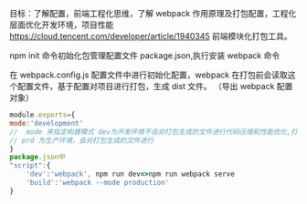 目标：了解配置，前端工程化思维，了解 webpack 作用原理及打包配置，工程化层面优化开发环境，项目性能
https://cloud.tencent.com/developer/article/1940345
前端模块化打包工具。

<!-- 安装 -->

npm init 命令初始化包管理配置文件 package.json,执行安装 webpack 命令

<!-- 配置 -->

在 webpack.config.js 配置文件中进行初始化配置，webpack 在打包前会读取这个配置文件，基于配置对项目进行打包，生成 dist 文件。
（导出 webpack 配置对象）

```javascript {.line-numbers}
module.exports={
mode:'development'
//  mode 来指定构建模式 dev为开发环境不会对打包生成的文件进行代码压缩和性能优化,打包速度快，
// prd 为生产环境，会对打包生成的文件进行
}
package.json中
"script":{
    'dev':'webpack', npm run dev=>npm run webpack serve
    'build':'webpack --mode production'
}
```
